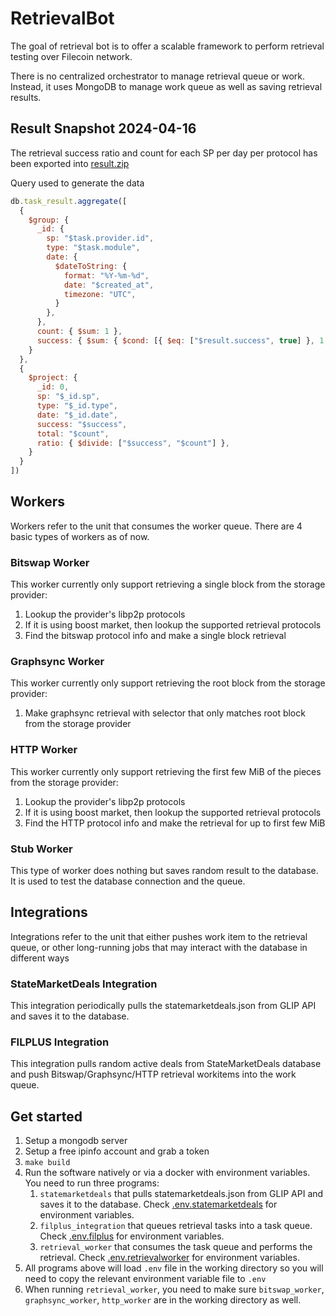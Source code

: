 # RetrievalBot

The goal of retrieval bot is to offer a scalable framework to perform retrieval testing over Filecoin network. 

There is no centralized orchestrator to manage retrieval queue or work. Instead, it uses MongoDB to manage work queue as well as saving retrieval results.

## Result Snapshot 2024-04-16
The retrieval success ratio and count for each SP per day per protocol has been exported into [result.zip](./result.zip)

Query used to generate the data
```javascript
db.task_result.aggregate([
  {
    $group: {
      _id: {
        sp: "$task.provider.id",
        type: "$task.module",
        date: {
          $dateToString: {
            format: "%Y-%m-%d",
            date: "$created_at",
            timezone: "UTC",
          }
        },
      },
      count: { $sum: 1 },
      success: { $sum: { $cond: [{ $eq: ["$result.success", true] }, 1, 0] } },
    }
  },
  {
    $project: {
      _id: 0,
      sp: "$_id.sp",
      type: "$_id.type",
      date: "$_id.date",
      success: "$success",
      total: "$count",
      ratio: { $divide: ["$success", "$count"] },
    }
  }
])
```

## Workers
Workers refer to the unit that consumes the worker queue. There are 4 basic types of workers as of now.

### Bitswap Worker
This worker currently only support retrieving a single block from the storage provider:
1. Lookup the provider's libp2p protocols
2. If it is using boost market, then lookup the supported retrieval protocols
3. Find the bitswap protocol info and make a single block retrieval

### Graphsync Worker
This worker currently only support retrieving the root block from the storage provider:
1. Make graphsync retrieval with selector that only matches root block from the storage provider

### HTTP Worker
This worker currently only support retrieving the first few MiB of the pieces from the storage provider:
1. Lookup the provider's libp2p protocols
2. If it is using boost market, then lookup the supported retrieval protocols
3. Find the HTTP protocol info and make the retrieval for up to first few MiB

### Stub Worker
This type of worker does nothing but saves random result to the database. It is used to test the database connection and the queue.

## Integrations
Integrations refer to the unit that either pushes work item to the retrieval queue, or other long-running jobs that may interact with the database in different ways

### StateMarketDeals Integration
This integration periodically pulls the statemarketdeals.json from GLIP API and saves it to the database.

### FILPLUS Integration
This integration pulls random active deals from StateMarketDeals database and push Bitswap/Graphsync/HTTP retrieval workitems into the work queue.

## Get started
1. Setup a mongodb server
2. Setup a free ipinfo account and grab a token
3. `make build`
4. Run the software natively or via a docker with environment variables. You need to run three programs:
   1. `statemarketdeals` that pulls statemarketdeals.json from GLIP API and saves it to the database. Check [.env.statemarketdeals](./.env.statemarketdeals) for environment variables.
   2. `filplus_integration` that queues retrieval tasks into a task queue. Check [.env.filplus](./.env.filplus) for environment variables.
   3. `retrieval_worker` that consumes the task queue and performs the retrieval. Check [.env.retrievalworker](./.env.retrievalworker) for environment variables.
5. All programs above will load `.env` file in the working directory so you will need to copy the relevant environment variable file to `.env`
6. When running `retrieval_worker`, you need to make sure `bitswap_worker`, `graphsync_worker`, `http_worker` are in the working directory as well.
